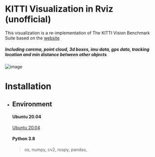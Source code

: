 # KITTI Visualization in Rviz (unofficial)
This visualization is a re-implementation of The KITTI Vision Benchmark Suite based on the [website](http://www.cvlibs.net/datasets/kitti/index.php)
##### Including carema, point cloud, 3d boxes, imu data, gps data, tracking location and min distance between other objects
![image](https://github.com/liudiepie/ROS_practice/blob/master/view.gif)

# Installation
* ## Environment
   #### Ubuntu 20.04
   [Ubuntu 20.04](https://ubuntu.com/download/desktop)
   #### Python 3.8
   > os, numpy, cv2, rospy, pandas,
